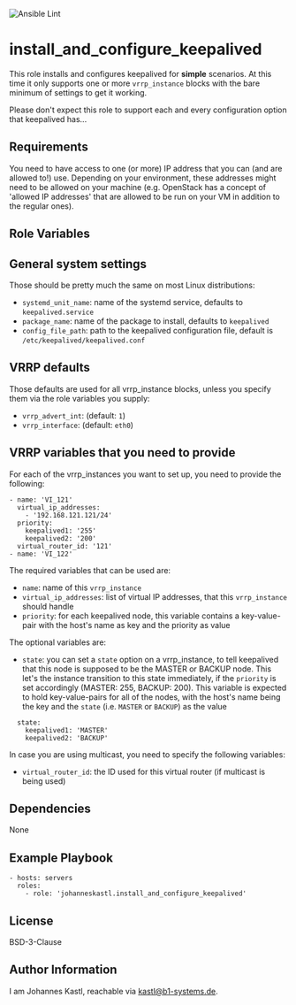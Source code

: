 ![Ansible Lint](https://github.com/johanneskastl/ansible-role-install_and_configure_keepalived/workflows/Ansible%20Lint/badge.svg)

install_and_configure_keepalived
=========

This role installs and configures keepalived for **simple** scenarios. At this time it only supports one or more `vrrp_instance` blocks with the bare minimum of settings to get it working.

Please don't expect this role to support each and every configuration option that keepalived has...

Requirements
------------

You need to have access to one (or more) IP address that you can (and are allowed to!) use. Depending on your environment, these addresses might need to be allowed on your machine (e.g. OpenStack has a concept of 'allowed IP addresses' that are allowed to be run on your VM in addition to the regular ones).

Role Variables
--------------

## General system settings

Those should be pretty much the same on most Linux distributions:

- `systemd_unit_name`: name of the systemd service, defaults to `keepalived.service`
- `package_name`: name of the package to install, defaults to `keepalived`
- `config_file_path`: path to the keepalived configuration file, default is `/etc/keepalived/keepalived.conf`

## VRRP defaults

Those defaults are used for all vrrp_instance blocks, unless you specify them via the role variables you supply:

- `vrrp_advert_int`: (default: `1`)
- `vrrp_interface`: (default: `eth0`)

## VRRP variables that you need to provide

For each of the vrrp_instances you want to set up, you need to provide the following:

```
- name: 'VI_121'
  virtual_ip_addresses:
    - '192.168.121.121/24'
  priority:
    keepalived1: '255'
    keepalived2: '200'
  virtual_router_id: '121'
- name: 'VI_122'
```

The required variables that can be used are:

- `name`: name of this `vrrp_instance`
- `virtual_ip_addresses`: list of virtual IP addresses, that this `vrrp_instance` should handle
- `priority`: for each keepalived node, this variable contains a key-value-pair with the host's name as key and the priority as value

The optional variables are:

- `state`: you can set a `state` option on a vrrp_instance, to tell keepalived that this node is supposed to be the MASTER or BACKUP node. This let's the instance transition to this state immediately, if the `priority` is set accordingly (MASTER: 255, BACKUP: 200). This variable is expected to hold key-value-pairs for all of the nodes, with the host's name being the key and the `state` (i.e. `MASTER` or `BACKUP`) as the value

```
  state:
    keepalived1: 'MASTER'
    keepalived2: 'BACKUP'
```

In case you are using multicast, you need to specify the following variables:

- `virtual_router_id`: the ID used for this virtual router (if multicast is being used)

Dependencies
------------

None

Example Playbook
----------------

    - hosts: servers
      roles:
        - role: 'johanneskastl.install_and_configure_keepalived'

License
-------

BSD-3-Clause

Author Information
------------------

I am Johannes Kastl, reachable via kastl@b1-systems.de.
